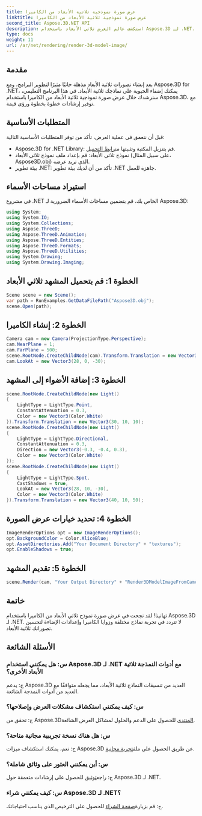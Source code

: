 ```yaml
---
title: عرض صورة نموذجية ثلاثية الأبعاد من الكاميرا
linktitle: عرض صورة نموذجية ثلاثية الأبعاد من الكاميرا
second_title: Aspose.3D.NET API
description: استكشف عالم العرض ثلاثي الأبعاد باستخدام Aspose.3D لـ .NET. تعرف على كيفية إنشاء تصورات جذابة بسهولة باستخدام دليلنا خطوة بخطوة.
type: docs
weight: 11
url: /ar/net/rendering/render-3d-model-image/
---
```

## مقدمة
يعد إنشاء تصورات ثلاثية الأبعاد مذهلة جانبًا مثيرًا لتطوير البرامج، ومع Aspose.3D for .NET، يمكنك إضفاء الحيوية على نماذجك ثلاثية الأبعاد. في هذا البرنامج التعليمي، سنرشدك خلال عرض صورة نموذجية ثلاثية الأبعاد من الكاميرا باستخدام Aspose.3D، مع توفير إرشادات خطوة بخطوة ورؤى قيمة.
## المتطلبات الأساسية
قبل أن نتعمق في عملية العرض، تأكد من توفر المتطلبات الأساسية التالية:
-  Aspose.3D for .NET Library: قم بتنزيل المكتبة وتثبيتها من[رابط التحميل](https://releases.aspose.com/3d/net/).
- نموذج ثلاثي الأبعاد: قم بإعداد ملف نموذج ثلاثي الأبعاد (على سبيل المثال، Aspose3D.obj) الذي تريد عرضه.
- بيئة تطوير .NET: تأكد من أن لديك بيئة تطوير .NET جاهزة للعمل.
## استيراد مساحات الأسماء
في مشروع .NET الخاص بك، قم بتضمين مساحات الأسماء الضرورية لـ Aspose.3D:
```csharp
using System;
using System.IO;
using System.Collections;
using Aspose.ThreeD;
using Aspose.ThreeD.Animation;
using Aspose.ThreeD.Entities;
using Aspose.ThreeD.Formats;
using Aspose.ThreeD.Utilities;
using System.Drawing;
using System.Drawing.Imaging;
```
## الخطوة 1: قم بتحميل المشهد ثلاثي الأبعاد
```csharp
Scene scene = new Scene();
var path = RunExamples.GetDataFilePath("Aspose3D.obj");
scene.Open(path);
```
## الخطوة 2: إنشاء الكاميرا
```csharp
Camera cam = new Camera(ProjectionType.Perspective);
cam.NearPlane = 1;
cam.FarPlane = 500;
scene.RootNode.CreateChildNode(cam).Transform.Translation = new Vector3(170, 16, 130);
cam.LookAt = new Vector3(28, 0, -30);
```
## الخطوة 3: إضافة الأضواء إلى المشهد
```csharp
scene.RootNode.CreateChildNode(new Light()
{
    LightType = LightType.Point,
    ConstantAttenuation = 0.3,
    Color = new Vector3(Color.White)
}).Transform.Translation = new Vector3(30, 10, 10);
scene.RootNode.CreateChildNode(new Light()
{
    LightType = LightType.Directional,
    ConstantAttenuation = 0.3,
    Direction = new Vector3(-0.3, -0.4, 0.3),
    Color = new Vector3(Color.White)
});
scene.RootNode.CreateChildNode(new Light()
{
    LightType = LightType.Spot,
    CastShadows = true,
    LookAt = new Vector3(28, 10, -30),
    Color = new Vector3(Color.White)
}).Transform.Translation = new Vector3(40, 10, 50);
```
## الخطوة 4: تحديد خيارات عرض الصورة
```csharp
ImageRenderOptions opt = new ImageRenderOptions();
opt.BackgroundColor = Color.AliceBlue;
opt.AssetDirectories.Add("Your Document Directory" + "textures");
opt.EnableShadows = true;
```
## الخطوة 5: تقديم المشهد
```csharp
scene.Render(cam, "Your Output Directory" + "Render3DModelImageFromCamera.png", new Size(1024, 1024), ImageFormat.Png, opt);
```
## خاتمة
تهانينا! لقد نجحت في عرض صورة نموذج ثلاثي الأبعاد من الكاميرا باستخدام Aspose.3D لـ .NET. لا تتردد في تجربة نماذج مختلفة وزوايا الكاميرا وإعدادات الإضاءة لتحسين تصوراتك ثلاثية الأبعاد.
## الأسئلة الشائعة
### س: هل يمكنني استخدام Aspose.3D لـ .NET مع أدوات النمذجة ثلاثية الأبعاد الأخرى؟
ج: يدعم Aspose.3D العديد من تنسيقات النماذج ثلاثية الأبعاد، مما يجعله متوافقًا مع العديد من أدوات النمذجة الشائعة.
### س: كيف يمكنني استكشاف مشكلات العرض وإصلاحها؟
 ج: تحقق من Aspose.3D[المنتدى](https://forum.aspose.com/c/3d/18) للحصول على الدعم والحلول لمشاكل العرض الشائعة.
### س: هل هناك نسخة تجريبية مجانية متاحة؟
 ج: نعم، يمكنك استكشاف ميزات Aspose.3D عن طريق الحصول على ملف[تجربة مجانية](https://releases.aspose.com/).
### س: أين يمكنني العثور على وثائق شاملة؟
 ج: راجع[توثيق](https://reference.aspose.com/3d/net/) للحصول على إرشادات متعمقة حول Aspose.3D لـ .NET.
### س: كيف يمكنني شراء Aspose.3D لـ .NET؟
 ج: قم بزيارة[صفحة الشراء](https://purchase.aspose.com/buy) للحصول على الترخيص الذي يناسب احتياجاتك.